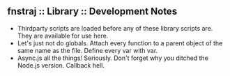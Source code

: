 ## fnstraj :: Library :: Development Notes

* Thirdparty scripts are loaded before any of these library scripts are. They are available for use here.
* Let's just not do globals. Attach every function to a parent object of the same name as the file. Define every var with var.
* Async.js all the things! Seriously. Don't forget why you ditched the Node.js version. Callback hell.
